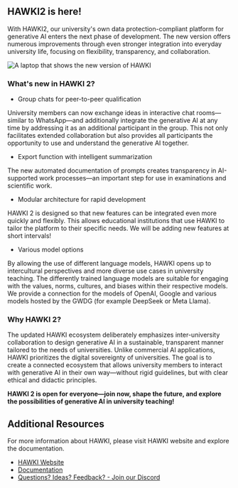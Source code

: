 
## HAWKI2 is here!


With HAWKI2, our university's own data protection-compliant platform for generative AI enters the next phase of development. The new version offers numerous improvements through even stronger integration into everyday university life, focusing on flexibility, transparency, and collaboration.


![A laptop that shows the new version of HAWKI](https://github.com/user-attachments/assets/120488e9-5ce2-4a3f-be5b-aa57bf4a2438)


### What's new in HAWKI 2?


- Group chats for peer-to-peer qualification
  
University members can now exchange ideas in interactive chat rooms—similar to WhatsApp—and additionally integrate the generative AI at any time by addressing it as an additional participant in the group. This not only facilitates extended collaboration but also provides all participants the opportunity to use and understand the generative AI together.


- Export function with intelligent summarization
  
The new automated documentation of prompts creates transparency in AI-supported work processes—an important step for use in examinations and scientific work.


- Modular architecture for rapid development
  
HAWKI 2 is designed so that new features can be integrated even more quickly and flexibly. This allows educational institutions that use HAWKI to tailor the platform to their specific needs. We will be adding new features at short intervals!


- Various model options
  
By allowing the use of different language models, HAWKI opens up to intercultural perspectives and more diverse use cases in university teaching. The differently trained language models are suitable for engaging with the values, norms, cultures, and biases within their respective models. We provide a connection for the models of OpenAI, Google and various models hosted by the GWDG (for example DeepSeek or Meta Llama).


### Why HAWKI 2?

The updated HAWKI ecosystem deliberately emphasizes inter-university collaboration to design generative AI in a sustainable, transparent manner tailored to the needs of universities. Unlike commercial AI applications, HAWKI prioritizes the digital sovereignty of universities. The goal is to create a connected ecosystem that allows university members to interact with generative AI in their own way—without rigid guidelines, but with clear ethical and didactic principles.


**HAWKI 2 is open for everyone—join now, shape the future, and explore the possibilities of generative AI in university teaching!** 

## Additional Resources

For more information about HAWKI, please visit HAWKI website and explore the documentation.

- [HAWKI Website](https://www.hawki.info/)
- [Documentation](https://docs.hawki.info)
- [Questions? Ideas? Feedback? - Join our Discord](https://discord.gg/zzR54sRWDE)
